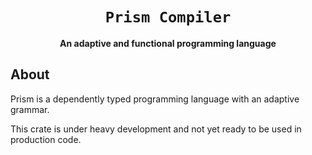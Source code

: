 <div align="center">
  <h1><code>Prism Compiler</code></h1>
  <p><strong>An adaptive and functional programming language</strong></p>
</div>

## About

Prism is a dependently typed programming language with an adaptive grammar.

This crate is under heavy development and not yet ready to be used in production code.
